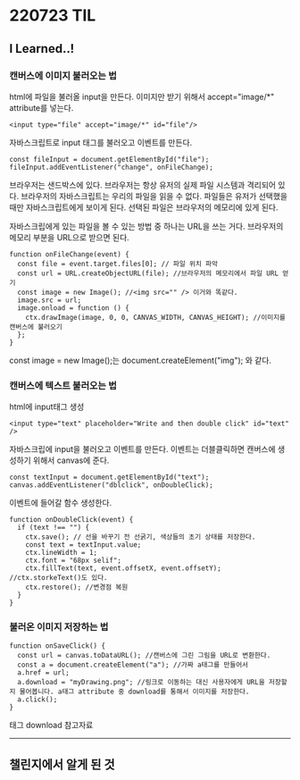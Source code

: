 # 220723 TIL

## I Learned..!

### 캔버스에 이미지 불러오는 법

html에 파일을 불러올 input을 만든다. 이미지만 받기 위해서 accept="image/\*" attribute를 넣는다.

    <input type="file" accept="image/*" id="file"/>

자바스크립트로 input 태그를 불러오고 이벤트를 만든다.

    const fileInput = document.getElementById("file");
    fileInput.addEventListener("change", onFileChange);

브라우저는 샌드박스에 있다. 브라우저는 항상 유저의 실제 파일 시스템과 격리되어 있다. 브라우저의 자바스크립트는 우리의 파일을 읽을 수 없다. 파일들은 유저가 선택했을 때만 자바스크립트에게 보이게 된다.
선택된 파일은 브라우저의 메모리에 있게 된다.

자바스크립에게 있는 파일을 볼 수 있는 방법 중 하나는 URL을 쓰는 거다. 브라우저의 메모리 부분을 URL으로 받으면 된다.

    function onFileChange(event) {
      const file = event.target.files[0]; // 파일 위치 파악
      const url = URL.createObjectURL(file); //브라우저의 메모리에서 파일 URL 얻기
      const image = new Image(); //<img src="" /> 이거와 똑같다.
      image.src = url;
      image.onload = function () {
        ctx.drawImage(image, 0, 0, CANVAS_WIDTH, CANVAS_HEIGHT); //이미지를 캔버스에 불러오기
      };
    }

const image = new Image();는 document.createElement("img"); 와 같다.

### 캔버스에 텍스트 불러오는 법

html에 input태그 생성

    <input type="text" placeholder="Write and then double click" id="text" />

자바스크립에 input을 불러오고 이벤트를 만든다. 이벤트는 더블클릭하면 캔버스에 생성하기 위해서 canvas에 준다.

    const textInput = document.getElementById("text");
    canvas.addEventListener("dblclick", onDoubleClick);

이벤트에 들어갈 함수 생성한다.

    function onDoubleClick(event) {
      if (text !== "") {
        ctx.save(); // 선을 바꾸기 전 선굵기, 색상들의 초기 상태를 저장한다.
        const text = textInput.value;
        ctx.lineWidth = 1;
        ctx.font = "68px selif";
        ctx.fillText(text, event.offsetX, event.offsetY); //ctx.storkeText()도 있다.
        ctx.restore(); //변경점 복원
      }
    }

### 불러온 이미지 저장하는 법

    function onSaveClick() {
      const url = canvas.toDataURL(); //캔버스에 그린 그림을 URL로 변환한다.
      const a = document.createElement("a"); //가짜 a태그를 만들어서
      a.href = url;
      a.download = "myDrawing.png"; //링크로 이동하는 대신 사용자에게 URL을 저장할지 물어봅니다. a태그 attribute 중 download를 통해서 이미지를 저장한다.
      a.click();
    }

[<a>태그 download 참고자료](https://developer.mozilla.org/ko/docs/Web/HTML/Element/a#attr-download)

---

## 챌린지에서 알게 된 것
